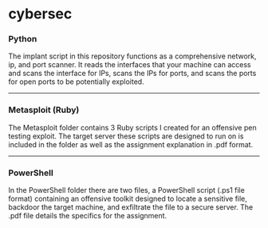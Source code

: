 # cybersec
<h3>Python</h3>
  The implant script in this repository functions as a comprehensive network, ip, and port scanner. It reads the interfaces that your machine can access and scans the interface for IPs, scans the IPs for ports, and scans the ports for open ports to be potentially exploited.
  <hr>
<h3>Metasploit (Ruby)</h3>
  The Metasploit folder contains 3 Ruby scripts I created for an offensive pen testing exploit. The target server these scripts are designed to run on is included in the folder as well as the assignment explanation in .pdf format.
  <hr>
<h3>PowerShell</h3>
  In the PowerShell folder there are two files, a PowerShell script (.ps1 file format) containing an offensive toolkit designed to locate a sensitive file, backdoor the target machine, and exfiltrate the file to a secure server. The .pdf file details the specifics for the assignment.
